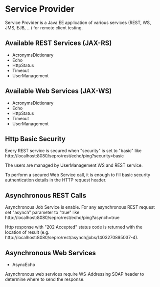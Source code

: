 Service Provider
================

Service Provider is a Java EE application of various services (REST, WS, JMS, EJB, ...) for remote client testing.

Available REST Services (JAX-RS)
-----------------------

* AcronymsDictionary
* Echo
* HttpStatus
* Timeout
* UserManagement

Available Web Services (JAX-WS)
----------------------

* AcronymsDictionary
* Echo
* HttpStatus
* Timeout
* UserManagement

Http Basic Security
-------------------

Every REST service is secured when "security" is set to "basic" like http://localhost:8080/sepro/rest/echo/ping?security=basic

The users are managed by UserManagement WS and REST service.

To perform a secured Web Service call, it is enough to fill basic security authentication details in the HTTP request header.

Asynchronous REST Calls
-----------------------

Asynchronous Job Service is enable. For any asynchronous REST request set "asynch" parameter to "true" like http://localhost:8080/sepro/rest/echo/ping?asynch=true

Http response with "202 Accepted" status code is returned with the location of result (e.g. http://localhost:8080/sepro/rest/asynch/jobs/1403270895037-4).

Asynchronous Web Services
-------------------------

* AsyncEcho

Asynchronous web services require WS-Addressing SOAP header to determine where to send the response.

